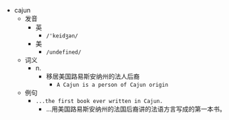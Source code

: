 - cajun
  - 发音
    - 英
      - `/'keidʒən/`
    - 美
      - `/undefined/`
  - 词义
    - n.
      - 移居美国路易斯安纳州的法人后裔
        - `A Cajun is a person of Cajun origin`
  - 例句
    - `...the first book ever written in Cajun.`
      - ...用美国路易斯安纳州的法国后裔讲的法语方言写成的第一本书。

